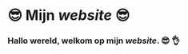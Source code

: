 # :sunglasses: Mijn *website* :sunglasses:
### Hallo **wereld**, welkom op mijn *website*. :sunglasses: :ok_hand:
